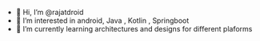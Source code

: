 - 👋 Hi, I’m @rajatdroid
- 👀 I’m interested in android, Java , Kotlin , Springboot
- 🌱 I’m currently learning architectures and designs for different plaforms

<!---
rajatdroid/rajatdroid is a ✨ special ✨ repository because its `README.md` (this file) appears on your GitHub profile.
You can click the Preview link to take a look at your changes.
--->
